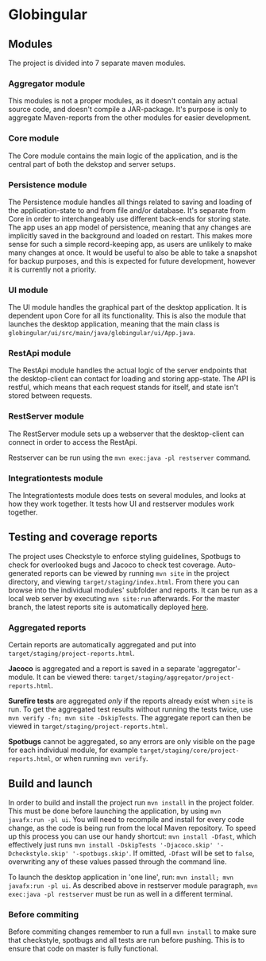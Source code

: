 # Globingular

## Modules

The project is divided into 7 separate maven modules.

### Aggregator module
This modules is not a proper modules, as it doesn't contain any actual source code, and doesn't compile a JAR-package. It's purpose is only to aggregate Maven-reports from the other modules for easier development.

### Core module
The Core module contains the main logic of the application, and is the central part of both the dekstop and server setups.

### Persistence module
The Persistence module handles all things related to saving and loading of the application-state to and from file and/or database. It's separate from Core in order to interchangeably use different back-ends for storing state. 
The app uses an app model of persistence, meaning that any changes are implicitly saved in the background and loaded on restart.
This makes more sense for such a simple record-keeping app, as users are unlikely to make many changes at once.
It would be useful to also be able to take a snapshot for backup purposes, and this is expected for future development, however it is currently not a priority.

### UI module
The UI module handles the graphical part of the desktop application. It is dependent upon Core for all its functionality. This is also the module that launches the desktop application, meaning that the main class is `globingular/ui/src/main/java/globingular/ui/App.java`.

### RestApi module
The RestApi module handles the actual logic of the server endpoints that the desktop-client can contact for loading and storing app-state. The API is restful, which means that each request stands for itself, and state isn't stored between requests.

### RestServer module
The RestServer module sets up a webserver that the desktop-client can connect in order to access the RestApi.

Restserver can be run using the `mvn exec:java -pl restserver` command.

### Integrationtests module
The Integrationtests module does tests on several modules, and looks at how they work together. It tests how UI and restserver modules work together.


## Testing and coverage reports
The project uses Checkstyle to enforce styling guidelines, Spotbugs to check for overlooked bugs and Jacoco to check test coverage. Auto-generated reports can be viewed by running `mvn site` in the project directory, and viewing `target/staging/index.html`. From there you can browse into the individual modules' subfolder and reports. It can be run as a local web server by executing `mvn site:run` afterwards.
For the master branch, the latest reports site is automatically deployed [here](http://it1901.pages.stud.idi.ntnu.no/groups-2020/gr2002/gr2002/).

### Aggregated reports
Certain reports are automatically aggregated and put into `target/staging/project-reports.html`.

**Jacoco** is aggregated and a report is saved in a separate 'aggregator'-module. It can be viewed there: `target/staging/aggregator/project-reports.html`.

**Surefire tests** are aggregated *only* if the reports already exist when `site` is run.
To get the aggregated test results without running the tests twice, use
`mvn verify -fn; mvn site -DskipTests`. The aggregate report can then be viewed in `target/staging/project-reports.html`.

**Spotbugs** cannot be aggregated, so any errors are only visible on the page for each individual module, for example `target/staging/core/project-reports.html`, or when running `mvn verify`.

## Build and launch
In order to build and install the project run `mvn install` in the project folder. This must be done before launching the application, by using `mvn javafx:run -pl ui`. You will need to recompile and install for every code change, as the code is being run from the local Maven repository. To speed up this process you can use our handy shortcut: `mvn install -Dfast`, which effectively just runs `mvn install -DskipTests '-Djacoco.skip' '-Dcheckstyle.skip' '-spotbugs.skip'`. If omitted, `-Dfast` will be set to `false`, overwriting any of these values passed through the command line.

To launch the desktop application in 'one line', run: `mvn install; mvn javafx:run -pl ui`. As described above in restserver module paragraph, `mvn exec:java -pl restserver` must be run as well in a different terminal.

### Before commiting
Before commiting changes remember to run a full `mvn install` to make sure that checkstyle, spotbugs and all tests are run before pushing. This is to ensure that code on master is fully functional.
